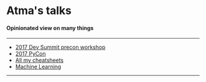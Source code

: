 # Atma's talks
#### Opinionated view on many things

-------------------------------------
- [2017 Dev Summit precon workshop](arcgis_workshop/index.html)
- [2017 PyCon](pycon_2017/index.html)
- [All my cheatsheets](cheatsheets/index.html)
- [Machine Learning](ml/index.html)

-------------------------------------
